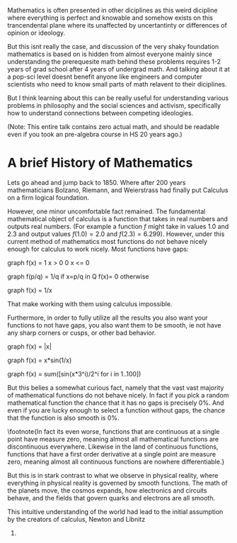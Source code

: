Mathematics is often presented in other diciplines as this weird dicipline where everything is perfect and knowable and somehow exists on this trancendental plane where its unaffected by uncertantinty or differences of opinion or ideology.

But this isnt really the case, and discussion of the very shaky foundation mathematics is based on is hidden from almost everyone mainly since understanding the prerequesite math behind these problems requires 1-2 years of grad school after 4 years of undergrad math. And talking about it at a pop-sci level doesnt benefit anyone like engineers and computer scientists who need to know small parts of math relavent to their diciplines.

But I think learning about this can be really useful for understanding various problems in philosophy and the social sciences and activism, specifically how to understand connections between competing ideologies.

(Note: This entire talk contains zero actual math, and should be readable even if you took an pre-algebra course in HS 20 years ago.)

# A brief History of Mathematics

Lets go ahead and jump back to 1850. Where after 200 years mathematicians Bolzano, Riemann, and Weierstrass had finally put Calculus on a firm logical foundation.

However, one minor uncomfortable fact remained. The fundamental mathematical object of calculus is a function that takes in real numbers and outputs real numbers.
(For example a function $f$ might take in values 1.0 and 2.3 and output values $f(1.0)=2.0$ and $f(2.3)=6.299$). However, under this current method of mathematics most functions do not behave nicely enough for calculus to work nicely. Most functions have gaps:

graph
f(x) =
1 x > 0
0 x <= 0

graph
f(p/q) = 1/q if x=p/q in Q
f(x)= 0 otherwise

graph
f(x) = 1/x

That make working with them using calculus impossible.

Furthermore, in order to fully utilize all the results you also want your functions to not have gaps, you also want them to be smooth, ie not have any sharp corners or cusps, or other bad behavior.

graph
f(x) = |x|

graph
f(x) = x\*sin(1/x)

graph
f(x) = sum([sin(x*3^i)/2^i for i in 1..100])

But this belies a somewhat curious fact, namely that the vast vast majority of mathematical functions do not behave nicely. In fact if you pick a random mathematical function the chance that it has no gaps is precisely 0%. And even if you are lucky enough to select a function without gaps, the chance that the function is also smooth is 0%.

\footnote{In fact its even worse, functions that are continuous at a single point have measure zero, meaning almost all mathematical functions are discontinuous everywhere. Likewise in the land of continuous functions, functions that have a first order derivative at a single point are measure zero, meaning almost all continuous functions are nowhere differentiable.}

But this is in stark contrast to what we observe in physical reality, where everything in physical reality is governed by smooth functions. The math of the planets move, the cosmos expands, how electronics and circuits behave, and the fields that govern quarks and electrons are all smooth.

This intuitive understanding of the world had lead to the initial assumption by the creators of calculus, Newton and Libnitz

1.
